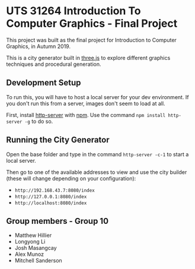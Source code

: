 # UTS 31264 Introduction To Computer Graphics - Final Project
This project was built as the final project for Introduction to Computer Graphics, in Autumn 2019.

This is a city generator built in [three.js](https://threejs.org/) to explore different graphics techniques and procedural generation.


## Development Setup
To run this, you will have to host a local server for your dev environment. If you don't run this from a server, images don't seem to load at all.

First, install [http-server](https://www.npmjs.com/package/http-server) with [npm](https://www.npmjs.com/). Use the command `npm install http-server -g` to do so.


## Running the City Generator
Open the base folder and type in the command `http-server -c-1` to start a local server.

Then go to one of the available addresses to view and use the city builder (these will change depending on your configuration):
* `http://192.168.43.7:8080/index` 
* `http://127.0.0.1:8080/index`
* `http://localhost:8080/index`


## Group members - Group 10
* Matthew Hillier
* Longyong Li
* Josh Masangcay
* Alex Munoz
* Mitchell Sanderson
